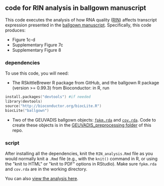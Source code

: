 ## code for RIN analysis in ballgown manuscript

This code executes the analysis of how RNA quality ([RIN](http://en.wikipedia.org/wiki/RNA_integrity_number)) affects transcript expression presented in the [ballgown manuscript](http://biorxiv.org/content/early/2014/09/05/003665). Specifically, this code produces:

* Figure 1c-d
* Supplementary Figure 7c
* Supplementary Figure 8

### dependencies
To use this code, you will need:

* The RSkittleBrewer R package from GitHub, and the ballgown R package (version >= 0.99.3) from Bioconductor: in R, run
```S
install.packages("devtools") #if needed
library(devtools)
source("http://bioconductor.org/biocLite.R")
biocLite("ballgown")
```
* Two of the GEUVADIS ballgown objects: [`fpkm.rda`](http://files.figshare.com/1625419/fpkm.rda) and [`cov.rda`](http://files.figshare.com/1625417/cov.rda). Code to create these objects is in the [GEUVADIS_preprocessing folder](https://github.com/alyssafrazee/ballgown_code/tree/master/GEUVADIS_preprocessing) of this repo.

### script
After installing all the dependencies, knit the `RIN_analysis.Rmd` file as you would normally knit a `.Rmd` file (e.g., with the `knit()` command in R, or using the "knit to HTML" or "knit to PDF" options in RStudio). Make sure `fpkm.rda` and `cov.rda` are in the working directory.

You can also [view the analysis here](http://htmlpreview.github.io/?https://github.com/alyssafrazee/ballgown_code/blob/master/RIN/RIN_analysis.html).